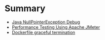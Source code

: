 # Summary

* [Java NullPointerException Debug](Java-NullPointerException-Debug.md)
* [Performance Testing Using Apache JMeter](Performance-Testing-Using-Apache-JMeter-master/PerformanceTest.md)
* [Dockerfile graceful termination](DockerfileGracefulTermination.md)
